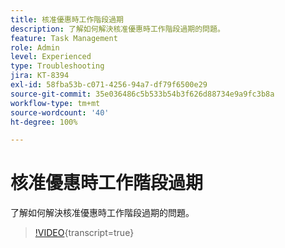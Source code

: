 ```yaml
---
title: 核准優惠時工作階段過期
description: 了解如何解決核准優惠時工作階段過期的問題。
feature: Task Management
role: Admin
level: Experienced
type: Troubleshooting
jira: KT-8394
exl-id: 58fba53b-c071-4256-94a7-df79f6500e29
source-git-commit: 35e036486c5b533b54b3f626d88734e9a9fc3b8a
workflow-type: tm+mt
source-wordcount: '40'
ht-degree: 100%

---
```


# 核准優惠時工作階段過期

了解如何解決核准優惠時工作階段過期的問題。

>[!VIDEO](https://video.tv.adobe.com/v/335898?quality=12&learn=on){transcript=true}
